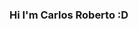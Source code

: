 ### Hi I'm  Carlos Roberto :D

<!--
**CarlosRobertoMedeiros/CarlosRobertoMedeiros** is a ✨ _special_ ✨ repository because its `README.md` (this file) appears on your GitHub profile.


[Github Badge](https://img.shields.io/badge/-Github-000?style=flat-square&logo=Github&logoColor=white&link=https://github.com/CarlosRobertoMedeiros
)](https://github.com/CarlosRobertoMedeiros)
[Linkedin Badge](https://img.shields.io/badge/-LinkedIn-blue?style=flat-square&logo=Linkedin&logoColor=white&link=https://www.linkedin.com/in/carlosmedeiroslima/)](https://www.linkedin.com/in/carlosmedeiroslima/)

### About me
I'm a {backend, frontend} java developer using javaEE and Java Spring.

- [Courses](https://www.algaworks.com/) 👨🏼‍🏫 - It's a new recent courses Spring Rest Specialist 
- [Courses](https://www.algaworks.com/) 👨🏼‍🏫 - It's a new recent courses Full Stack Developer Angular and Spring 



Here are some ideas to get you started:
- 🔭 I’m currently working on Tivit


